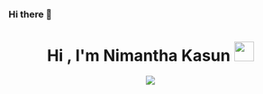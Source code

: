 ### Hi there 👋

<h1 align="center"><b>Hi , I'm Nimantha Kasun </b><img src="https://media.giphy.com/media/hvRJCLFzcasrR4ia7z/giphy.gif" width="35"></h1>
<!--  -->
<p align="center">
  <a href="https://github.com/DenverCoder1/readme-typing-svg"><img src="https://readme-typing svg.herokuapp.com font=Time+New+Roman&color=cyan&size=25&center=true&vCenter=true&width=600&height=100&lines=Welcome to My Page;++;Self-taught+Front-End+Developer,;Data+Science+Student,;Active+Learner/Researcher,;Love+to+learn+new+stuffs..."></a>
</p>


<br>
